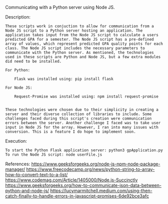 Communicating with a Python server using Node JS.


Description:

    These scripts work in conjuction to allow for communication from a Node JS script to a Python server hosting an application. The application takes input from the Node JS script to calculate a users predicted GPA for a semester. The Node JS script has a pre-defined array of values, which represent predicted GPA quality points for each class. The Node JS script includes the necessary parameters to communicate with the Python server. As mentioned, the technologies used in these scripts are Python and Node JS, but a few extra modules did need to be installed.

    For Python:

        Flask was installed using: pip install flask
    
    For Node JS:

        Request-Promise was installed using: npm install request-promise


    These technologies were chosen due to their simplicity in creating a server and their diverse collection of libraries to include. Some challenges faced during this script's creation were communication errors between the server. Another challenge I faced was to take user input in Node JS for the array. However, I ran into many issues with conversion. This is a feature I do hope to implement soon. 


Execution:

    To start the Python Flask application server: python3 gpApplication.py
    To run the Node JS script: node userFile.js








References: 
https://www.geeksforgeeks.org/node-js-npm-node-package-manager/
https://www.freecodecamp.org/news/python-string-to-array-how-to-convert-text-to-a-list/
https://www.codemag.com/Article/1405000/Node.js-Succinctly
https://www.geeksforgeeks.org/how-to-communicate-json-data-between-python-and-node-js/
https://lucymarmitchell.medium.com/using-then-catch-finally-to-handle-errors-in-javascript-promises-6de92bce3afc
   
